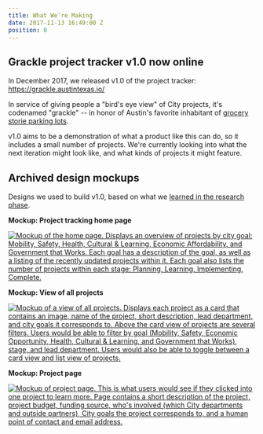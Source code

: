 ```yaml
---
title: What We're Making
date: 2017-11-13 16:49:00 Z
position: 0
---
```


## Grackle project tracker v1.0 now online

In December 2017, we released v1.0 of the project tracker: https://grackle.austintexas.io/

In service of giving people a "bird's eye view" of City projects, it's codenamed "grackle" -- in honor of Austin's favorite inhabitant of [grocery storie parking lots](http://kut.org/post/why-do-grackles-flock-grocery-store-parking-lots-dusk). 

v1.0 aims to be a demonstration of what a product like this can do, so it includes a small number of projects. We're currently looking into what the next iteration might look like, and what kinds of projects it might feature.

## Archived design mockups

Designs we used to build v1.0, based on what we [learned in the research phase](http://projects.austintexas.io/projects/project-tracking/research/research-findings/). 

**Mockup: Project tracking home page**

[![Mockup of the home page. Displays an overview of projects by city goal: Mobility, Safety, Health, Cultural & Learning, Economic Affordability, and Government that Works. Each goal has a description of the goal, as well as a listing of the recently updated projects within it. Each goal also lists the number of projects within each stage: Planning, Learning, Implementing, Complete.](/uploads/Wireframes%20v2%20-%20Home.png)](/uploads/Wireframes%20v2%20-%20Home.png)

**Mockup: View of all projects**

[![Mockup of a view of all projects. Displays each project as a card that contains an image, name of the project, short description, lead department, and city goals it corresponds to. Above the card view of projects are several filters. Users would be able to filter by goal (Mobility, Safety, Economic Opportunity, Health, Cultural & Learning, and Government that Works), stage, and lead department. Users would also be able to toggle between a card view and list view of projects.](/uploads/Wireframes%20v2%20-%20Landing%20page%20card%20view.png)](/uploads/Wireframes%20v2%20-%20Landing%20page%20card%20view.png)

**Mockup: Project page**

[![Mockup of project page. This is what users would see if they clicked into one project to learn more. Page contains a short description of the project, project budget, funding source, who's involved (which City departments and outside partners), City goals the project corresponds to, and a human point of contact and email address.](/uploads/Wireframes%20v2%20-%20Project%20page.png)](/uploads/Wireframes%20v2%20-%20Project%20page.png)
